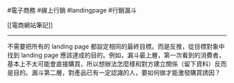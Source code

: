 #電子商務 #線上行銷 #landingpage #行銷漏斗

[[電商網站筆記]]

---

不需要把所有的 landing page 都設定相同的最終目標。而是反推，從目標對象中找到 landing page 應該達成的目的。例如，漏斗最上層，第一次看到的消費者，基本上不太可能會直接購買，所以想辦法怎麼樣和對方建立關係（留下資料）反而是目的。漏斗第二層，對產品已有一定認識的人，要如何做才能激發購買誘因？